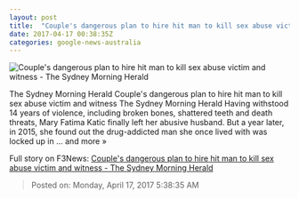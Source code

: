 ```yaml
---
layout: post
title:  "Couple's dangerous plan to hire hit man to kill sex abuse victim and witness - The Sydney Morning Herald"
date: 2017-04-17 00:38:35Z
categories: google-news-australia
---
```


![Couple's dangerous plan to hire hit man to kill sex abuse victim and witness - The Sydney Morning Herald](http://www.smh.com.au/content/dam/images/g/v/k/k/8/4/image.related.articleLeadwide.620x349.gvkgiw.png/1492393757179.jpg)

The Sydney Morning Herald Couple's dangerous plan to hire hit man to kill sex abuse victim and witness The Sydney Morning Herald Having withstood 14 years of violence, including broken bones, shattered teeth and death threats, Mary Fatima Katic finally left her abusive husband. But a year later, in 2015, she found out the drug-addicted man she once lived with was locked up in ... and more »


Full story on F3News: [Couple's dangerous plan to hire hit man to kill sex abuse victim and witness - The Sydney Morning Herald](http://www.f3nws.com/n/nThfZC)

> Posted on: Monday, April 17, 2017 5:38:35 AM
